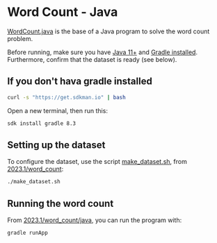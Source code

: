 # Word Count - Java

[WordCount.java](./src/main/java/WordCount.java) is the base of a Java program to solve the word count problem.

Before running, make sure you have [Java 11+](https://www.oracle.com/br/java/technologies/javase/jdk11-archive-downloads.html) and [Gradle installed](https://gradle.org/install/). Furthermore, confirm that the dataset is ready (see below).

## If you don't hava gradle installed

```bash
curl -s "https://get.sdkman.io" | bash
```

Open a new terminal, then run this:
```bash
sdk install gradle 8.3
```

## Setting up the dataset

To configure the dataset, use the script [make_dataset.sh](../make_dataset.sh), from [2023.1/word_count](../):

```bash
./make_dataset.sh
```

## Running the word count

From [2023.1/word_count/java](/), you can run the program with:

```bash
gradle runApp
```
